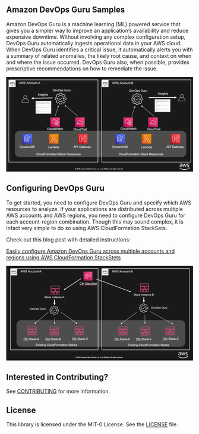 ## Amazon DevOps Guru Samples

Amazon DevOps Guru is a machine learning (ML) powered service that gives you a simpler way to improve an application’s availability and reduce expensive downtime. Without involving any complex configuration setup, DevOps Guru automatically ingests operational data in your AWS cloud. When DevOps Guru identifies a critical issue, it automatically alerts you with a summary of related anomalies, the likely root cause, and context on when and where the issue occurred. DevOps Guru also, when possible, provides prescriptive recommendations on how to remediate the issue.

![insights](./images/insights.png)

## Configuring DevOps Guru

To get started, you need to configure DevOps Guru and specify which AWS resources to analyze. If your applications are distributed across multiple AWS accounts and AWS regions, you need to configure DevOps Guru for each account-region combination. Though this may sound complex, it is infact very simple to do so using AWS CloudFormation StackSets. 

Check out this blog post with detailed instructions: 

[Easily configure Amazon DevOps Guru across multiple accounts and regions using AWS CloudFormation StackStets](https://aws.amazon.com/blogs/devops)

![multi-account](./images/multi-account.png)

## Interested in Contributing?

See [CONTRIBUTING](CONTRIBUTING.md#security-issue-notifications) for more information.

## License

This library is licensed under the MIT-0 License. See the [LICENSE](/LICENSE) file.

